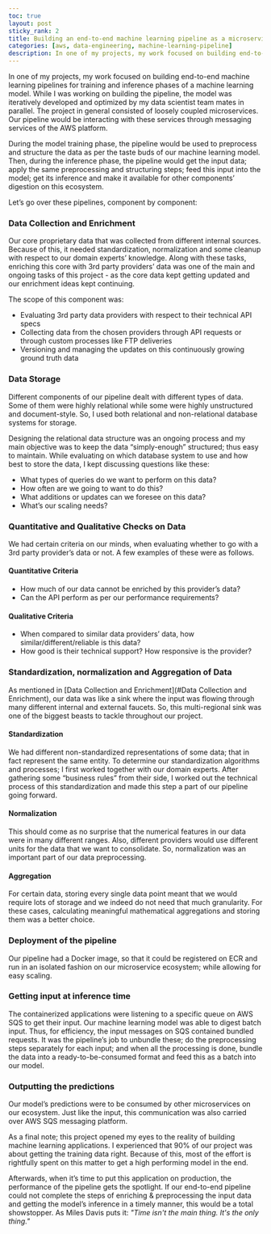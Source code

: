 ```yaml
---
toc: true
layout: post
sticky_rank: 2
title: Building an end-to-end machine learning pipeline as a microservice
categories: [aws, data-engineering, machine-learning-pipeline]
description: In one of my projects, my work focused on building end-to-end machine learning pipelines for training and inference phases of a machine learning model. Head over to this post for diving into those, component by component.
---
```


In one of my projects, my work focused on building end-to-end machine learning pipelines for training and inference phases of a machine learning model. While I was working on building the pipeline, the model was iteratively developed and optimized by my data scientist team mates in parallel. The project in general consisted of loosely coupled microservices. Our pipeline would be interacting with these services through messaging services of the AWS platform. 

During the model training phase, the pipeline would be used to preprocess and structure the data as per the taste buds of our machine learning model. Then, during the inference phase, the pipeline would get the input data; apply the same preprocessing and structuring steps; feed this input into the model; get its inference and make it available for other components’ digestion on this ecosystem.

Let’s go over these pipelines, component by component:

### Data Collection and Enrichment
Our core proprietary data that was collected from different internal sources. Because of this, it needed standardization, normalization and some cleanup with respect to our domain experts’ knowledge. Along with these tasks, enriching this core with 3rd party providers’ data was one of the main and ongoing tasks of this project - as the core data kept getting updated and our enrichment ideas kept continuing. 

The scope of this component was:

- Evaluating 3rd party data providers with respect to their technical API specs
- Collecting data from the chosen providers through API requests or through custom processes like FTP deliveries
- Versioning and managing the updates on this continuously growing ground truth data

### Data Storage
Different components of our pipeline dealt with different types of data. Some of them were highly relational while some were highly unstructured and document-style. So, I used both relational and non-relational database systems for storage. 

Designing the relational data structure was an ongoing process and my main objective was to keep the data “simply-enough” structured; thus easy to maintain. While evaluating on which database system to use and how best to store the data, I kept discussing questions like these:

* What types of queries do we want to perform on this data?
* How often are we going to want to do this?
* What additions or updates can we foresee on this data?
* What’s our scaling needs?

### Quantitative and Qualitative Checks on Data
We had certain criteria on our minds, when evaluating whether to go with a 3rd party provider’s data or not. A few examples of these were as follows. 
#### Quantitative Criteria
* How much of our data cannot be enriched by this provider’s data?
* Can the API perform as per our performance requirements?

#### Qualitative Criteria
* When compared to similar data providers’ data, how similar/different/reliable is this data? 
* How good is their technical support? How responsive is the provider?


### Standardization, normalization and Aggregation of Data
As mentioned in [Data Collection and Enrichment](#Data Collection and Enrichment), our data was like a sink where the input was flowing through many different internal and external faucets. So, this multi-regional sink was one of the biggest beasts to tackle throughout our project.

#### Standardization
We had different non-standardized representations of some data; that in fact represent the same entity. To determine our standardization algorithms and processes; I first worked together with our domain experts. After gathering some “business rules” from their side, I worked out the technical process of this standardization and made this step a part of our pipeline going forward. 

#### Normalization
This should come as no surprise that the numerical features in our data were in many different ranges. Also, different providers would use different units for the data that we want to consolidate. So, normalization was an important part of our data preprocessing.

#### Aggregation
For certain data, storing every single data point meant that we would require lots of storage and we indeed do not need that much granularity. For these cases, calculating meaningful mathematical aggregations and storing them was a better choice. 

### Deployment of the pipeline
Our pipeline had a Docker image, so that it could be registered on ECR and run in an isolated fashion on our microservice ecosystem; while allowing for easy scaling.

### Getting input at inference time
The containerized applications were listening to a specific queue on AWS SQS to get their input. Our machine learning model was able to digest batch input. Thus, for efficiency, the input messages on SQS contained bundled requests. It was the pipeline’s job to unbundle these; do the preprocessing steps separately for each input; and when all the processing is done, bundle the data into a ready-to-be-consumed format and feed this as a batch into our model.

### Outputting the predictions
Our model’s predictions were to be consumed by other microservices on our ecosystem. Just like the input, this communication was also carried over AWS SQS messaging platform.

As a final note; this project opened my eyes to the reality of building machine learning applications. I experienced that 90% of our project was about getting the training data right. Because of this, most of the effort is rightfully spent on this matter to get a high performing model in the end. 

Afterwards, when it’s time to put this application on production, the performance of the pipeline gets the spotlight. If our end-to-end pipeline could not complete the steps of enriching & preprocessing the input data and getting the model’s inference in a timely manner, this would be a total showstopper. As Miles Davis puts it: *"Time isn't the main thing. It's the only thing."*